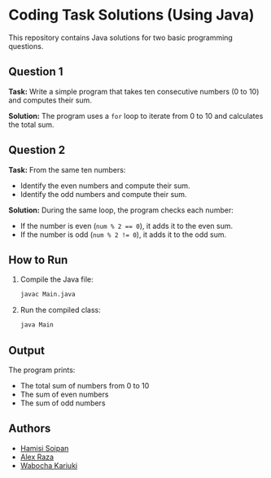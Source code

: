# Coding Task Solutions (Using Java)

This repository contains Java solutions for two basic programming questions.

## Question 1

**Task:**
Write a simple program that takes ten consecutive numbers (0 to 10) and computes their sum.

**Solution:**
The program uses a `for` loop to iterate from 0 to 10 and calculates the total sum.

## Question 2

**Task:**
From the same ten numbers:

* Identify the even numbers and compute their sum.
* Identify the odd numbers and compute their sum.

**Solution:**
During the same loop, the program checks each number:

* If the number is even (`num % 2 == 0`), it adds it to the even sum.
* If the number is odd (`num % 2 != 0`), it adds it to the odd sum.

## How to Run

1. Compile the Java file:

   ```bash
   javac Main.java
   ```

2. Run the compiled class:

   ```bash
   java Main
   ```

## Output

The program prints:

* The total sum of numbers from 0 to 10
* The sum of even numbers
* The sum of odd numbers

## Authors

- [Hamisi Soipan](https://github.com/soipanhamisi)
- [Alex Raza](github.com/lizardcat)
- [Wabocha Kariuki](#)
